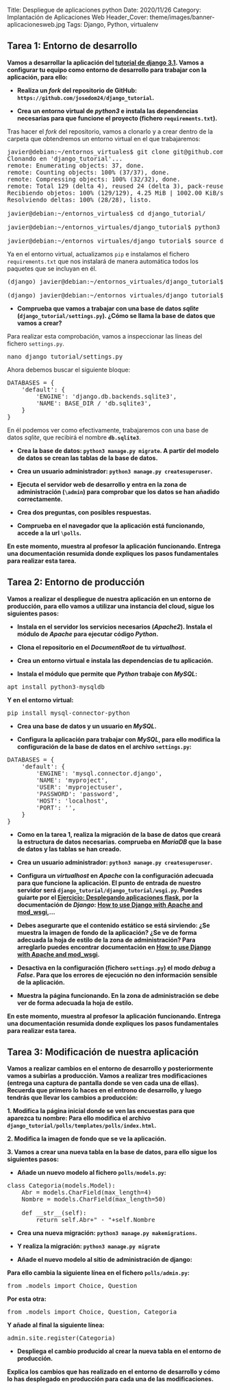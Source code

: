 Title: Despliegue de aplicaciones python
Date: 2020/11/26
Category: Implantación de Aplicaciones Web
Header_Cover: theme/images/banner-aplicacionesweb.jpg
Tags: Django, Python, virtualenv

## Tarea 1: Entorno de desarrollo

**Vamos a desarrollar la aplicación del [tutorial de django 3.1](https://docs.djangoproject.com/en/3.1/intro/tutorial01/). Vamos a configurar tu equipo como entorno de desarrollo para trabajar con la aplicación, para ello:**

- **Realiza un *fork* del repositorio de GitHub: `https://github.com/josedom24/django_tutorial`.**



- **Crea un entorno virtual de *python3* e instala las dependencias necesarias para que funcione el proyecto (fichero `requirements.txt`).**

Tras hacer el *fork* del repositorio, vamos a clonarlo y a crear dentro de la carpeta que obtendremos un entorno virtual en el que trabajaremos:

<pre>
javier@debian:~/entornos_virtuales$ git clone git@github.com:javierpzh/django_tutorial.git
Clonando en 'django_tutorial'...
remote: Enumerating objects: 37, done.
remote: Counting objects: 100% (37/37), done.
remote: Compressing objects: 100% (32/32), done.
remote: Total 129 (delta 4), reused 24 (delta 3), pack-reused 92
Recibiendo objetos: 100% (129/129), 4.25 MiB | 1002.00 KiB/s, listo.
Resolviendo deltas: 100% (28/28), listo.

javier@debian:~/entornos_virtuales$ cd django_tutorial/

javier@debian:~/entornos_virtuales/django_tutorial$ python3 -m venv django

javier@debian:~/entornos_virtuales/django_tutorial$ source django/bin/activate
</pre>

Ya en el entorno virtual, actualizamos `pip` e instalamos el fichero `requirements.txt` que nos instalará de manera automática todos los paquetes que se incluyan en él.

<pre>
(django) javier@debian:~/entornos_virtuales/django_tutorial$ pip install --upgrade pip

(django) javier@debian:~/entornos_virtuales/django_tutorial$ pip install -r requirements.txt
</pre>


- **Comprueba que vamos a trabajar con una base de datos *sqlite* (`django_tutorial/settings.py`). ¿Cómo se llama la base de datos que vamos a crear?**

Para realizar esta comprobación, vamos a inspeccionar las líneas del fichero `settings.py`.

<pre>
nano django_tutorial/settings.py
</pre>

Ahora debemos buscar el siguiente bloque:

<pre>
DATABASES = {
    'default': {
        'ENGINE': 'django.db.backends.sqlite3',
        'NAME': BASE_DIR / 'db.sqlite3',
    }
}
</pre>

En él podemos ver como efectivamente, trabajaremos con una base de datos *sqlite*, que recibirá el nombre **`db.sqlite3`**.

- **Crea la base de datos: `python3 manage.py migrate`. A partir del modelo de datos se crean las tablas de la base de datos.**



- **Crea un usuario administrador: `python3 manage.py createsuperuser`.**



- **Ejecuta el servidor web de desarrollo y entra en la zona de administración (`\admin`) para comprobar que los datos se han añadido correctamente.**



- **Crea dos preguntas, con posibles respuestas.**



- **Comprueba en el navegador que la aplicación está funcionando, accede a la url `\polls`.**




**En este momento, muestra al profesor la aplicación funcionando. Entrega una documentación resumida donde expliques los pasos fundamentales para realizar esta tarea.**


## Tarea 2: Entorno de producción

**Vamos a realizar el despliegue de nuestra aplicación en un entorno de producción, para ello vamos a utilizar una instancia del cloud, sigue los siguientes pasos:**

- **Instala en el servidor los servicios necesarios (*Apache2*). Instala el módulo de *Apache* para ejecutar código *Python*.**



- **Clona el repositorio en el *DocumentRoot* de tu *virtualhost*.**



- **Crea un entorno virtual e instala las dependencias de tu aplicación.**



- **Instala el módulo que permite que *Python* trabaje con *MySQL*:**

<pre>
apt install python3-mysqldb
</pre>

**Y en el entorno virtual:**

<pre>
pip install mysql-connector-python
</pre>

- **Crea una base de datos y un usuario en *MySQL*.**



- **Configura la aplicación para trabajar con *MySQL*, para ello modifica la configuración de la base de datos en el archivo `settings.py`:**

<pre>
DATABASES = {
    'default': {
        'ENGINE': 'mysql.connector.django',
        'NAME': 'myproject',
        'USER': 'myprojectuser',
        'PASSWORD': 'password',
        'HOST': 'localhost',
        'PORT': '',
    }
}
</pre>

- **Como en la tarea 1, realiza la migración de la base de datos que creará la estructura de datos necesarias. comprueba en *MariaDB* que la base de datos y las tablas se han creado.**



- **Crea un usuario administrador: `python3 manage.py createsuperuser`.**



- **Configura un *virtualhost* en *Apache* con la configuración adecuada para que funcione la aplicación. El punto de entrada de nuestro servidor será `django_tutorial/django_tutorial/wsgi.py`. Puedes guiarte por el [Ejercicio: Desplegando aplicaciones flask](https://fp.josedomingo.org/iawgs/u03/flask.html), por la documentación de *Django*: [How to use Django with Apache and mod_wsgi](https://docs.djangoproject.com/en/3.1/howto/deployment/wsgi/modwsgi/),…**



- **Debes asegurarte que el contenido estático se está sirviendo: ¿Se muestra la imagen de fondo de la aplicación? ¿Se ve de forma adecuada la hoja de estilo de la zona de administración? Para arreglarlo puedes encontrar documentación en [How to use Django with Apache and mod_wsgi](https://docs.djangoproject.com/en/3.1/howto/deployment/wsgi/modwsgi/).**



- **Desactiva en la configuración (fichero `settings.py`) el modo *debug* a *False*. Para que los errores de ejecución no den información sensible de la aplicación.**



- **Muestra la página funcionando. En la zona de administración se debe ver de forma adecuada la hoja de estilo.**



**En este momento, muestra al profesor la aplicación funcionando. Entrega una documentación resumida donde expliques los pasos fundamentales para realizar esta tarea.**



## Tarea 3: Modificación de nuestra aplicación

**Vamos a realizar cambios en el entorno de desarrollo y posteriormente vamos a subirlas a producción. Vamos a realizar tres modificaciones (entrega una captura de pantalla donde se ven cada una de ellas). Recuerda que primero lo haces en el entrono de desarrollo, y luego tendrás que llevar los cambios a producción:**

**1. Modifica la página inicial donde se ven las encuestas para que aparezca tu nombre: Para ello modifica el archivo `django_tutorial/polls/templates/polls/index.html`.**



**2. Modifica la imagen de fondo que se ve la aplicación.**



**3. Vamos a crear una nueva tabla en la base de datos, para ello sigue los siguientes pasos:**

- **Añade un nuevo modelo al fichero `polls/models.py`:**

<pre>
class Categoria(models.Model):
	Abr = models.CharField(max_length=4)
	Nombre = models.CharField(max_length=50)

	def __str__(self):
		return self.Abr+" - "+self.Nombre 		
</pre>

- **Crea una nueva migración: `python3 manage.py makemigrations`.**



- **Y realiza la migración: `python3 manage.py migrate`**

- **Añade el nuevo modelo al sitio de administración de django:**

**Para ello cambia la siguiente línea en el fichero `polls/admin.py`:**

<pre>
from .models import Choice, Question
</pre>

**Por esta otra:**

<pre>
from .models import Choice, Question, Categoria
</pre>

**Y añade al final la siguiente línea:**

<pre>
admin.site.register(Categoria)
</pre>

- **Despliega el cambio producido al crear la nueva tabla en el entorno de producción.**

**Explica los cambios que has realizado en el entorno de desarrollo y cómo lo has desplegado en producción para cada una de las modificaciones.**
